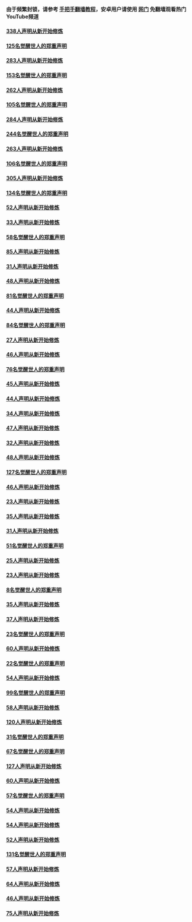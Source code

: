 #### 由于频繁封锁，请参考 [手把手翻墙教程](https://github.com/gfw-breaker/guides/wiki/)，安卓用户请使用 [网门](https://github.com/gfw-breaker/nogfw/blob/master/dl.md?t=04272300) 免翻墙观看热门YouTube频道 

#### [338人声明从新开始修炼](../pages/91/423540.md?t=04272300) 

#### [125名觉醒世人的郑重声明](../pages/91/423539.md?t=04272300) 

#### [283人声明从新开始修炼](../pages/91/423296.md?t=04272300) 

#### [153名觉醒世人的郑重声明](../pages/91/423295.md?t=04272300) 

#### [262人声明从新开始修炼](../pages/91/423004.md?t=04272300) 

#### [105名觉醒世人的郑重声明](../pages/91/423003.md?t=04272300) 

#### [284人声明从新开始修炼](../pages/91/422707.md?t=04272300) 

#### [244名觉醒世人的郑重声明](../pages/91/422706.md?t=04272300) 

#### [263人声明从新开始修炼](../pages/91/422553.md?t=04272300) 

#### [106名觉醒世人的郑重声明](../pages/91/422552.md?t=04272300) 

#### [305人声明从新开始修炼](../pages/91/422153.md?t=04272300) 

#### [134名觉醒世人的郑重声明](../pages/91/422152.md?t=04272300) 

#### [52人声明从新开始修炼](../pages/91/421846.md?t=04272300) 

#### [33人声明从新开始修炼](../pages/91/421804.md?t=04272300) 

#### [58名觉醒世人的郑重声明](../pages/91/421845.md?t=04272300) 

#### [85人声明从新开始修炼](../pages/91/421769.md?t=04272300) 

#### [31人声明从新开始修炼](../pages/91/421763.md?t=04272300) 

#### [48人声明从新开始修炼](../pages/91/421605.md?t=04272300) 

#### [81名觉醒世人的郑重声明](../pages/91/421656.md?t=04272300) 

#### [44人声明从新开始修炼](../pages/91/421544.md?t=04272300) 

#### [84名觉醒世人的郑重声明](../pages/91/421543.md?t=04272300) 

#### [27人声明从新开始修炼](../pages/91/421465.md?t=04272300) 

#### [46人声明从新开始修炼](../pages/91/421454.md?t=04272300) 

#### [76名觉醒世人的郑重声明](../pages/91/421453.md?t=04272300) 

#### [45人声明从新开始修炼](../pages/91/421452.md?t=04272300) 

#### [44人声明从新开始修炼](../pages/91/421422.md?t=04272300) 

#### [34人声明从新开始修炼](../pages/91/421322.md?t=04272300) 

#### [47人声明从新开始修炼](../pages/91/421264.md?t=04272300) 

#### [32人声明从新开始修炼](../pages/91/421225.md?t=04272300) 

#### [48人声明从新开始修炼](../pages/91/421202.md?t=04272300) 

#### [127名觉醒世人的郑重声明](../pages/91/421224.md?t=04272300) 

#### [46人声明从新开始修炼](../pages/91/421203.md?t=04272300) 

#### [23人声明从新开始修炼](../pages/91/421138.md?t=04272300) 

#### [35人声明从新开始修炼](../pages/91/421122.md?t=04272300) 

#### [31人声明从新开始修炼](../pages/91/421081.md?t=04272300) 

#### [51名觉醒世人的郑重声明](../pages/91/421080.md?t=04272300) 

#### [25人声明从新开始修炼](../pages/91/421020.md?t=04272300) 

#### [23人声明从新开始修炼](../pages/91/420884.md?t=04272300) 

#### [8名觉醒世人的郑重声明](../pages/91/420883.md?t=04272300) 

#### [35人声明从新开始修炼](../pages/91/420809.md?t=04272300) 

#### [37人声明从新开始修炼](../pages/91/420766.md?t=04272300) 

#### [23名觉醒世人的郑重声明](../pages/91/420765.md?t=04272300) 

#### [60人声明从新开始修炼](../pages/91/420727.md?t=04272300) 

#### [22名觉醒世人的郑重声明](../pages/91/420726.md?t=04272300) 

#### [54人声明从新开始修炼](../pages/91/420529.md?t=04272300) 

#### [99名觉醒世人的郑重声明](../pages/91/420528.md?t=04272300) 

#### [58人声明从新开始修炼](../pages/91/420198.md?t=04272300) 

#### [120人声明从新开始修炼](../pages/91/420141.md?t=04272300) 

#### [31名觉醒世人的郑重声明](../pages/91/420197.md?t=04272300) 

#### [67名觉醒世人的郑重声明](../pages/91/420140.md?t=04272300) 

#### [127人声明从新开始修炼](../pages/91/420082.md?t=04272300) 

#### [60人声明从新开始修炼](../pages/91/420081.md?t=04272300) 

#### [57名觉醒世人的郑重声明](../pages/91/420080.md?t=04272300) 

#### [54人声明从新开始修炼](../pages/91/419533.md?t=04272300) 

#### [54人声明从新开始修炼](../pages/91/419532.md?t=04272300) 

#### [52人声明从新开始修炼](../pages/91/419531.md?t=04272300) 

#### [131名觉醒世人的郑重声明](../pages/91/419530.md?t=04272300) 

#### [57人声明从新开始修炼](../pages/91/419430.md?t=04272300) 

#### [64人声明从新开始修炼](../pages/91/419429.md?t=04272300) 

#### [46人声明从新开始修炼](../pages/91/419428.md?t=04272300) 

#### [75人声明从新开始修炼](../pages/91/419427.md?t=04272300) 

